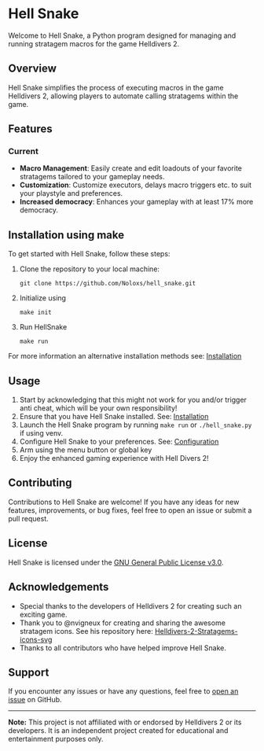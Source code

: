 # Hell Snake

Welcome to Hell Snake, a Python program designed for managing and running stratagem macros for the game Helldivers 2.

## Overview

Hell Snake simplifies the process of executing macros in the game Helldivers 2, allowing players to automate calling stratagems within the game.

## Features
### Current

- **Macro Management**: Easily create and edit loadouts of your favorite stratagems tailored to your gameplay needs.
- **Customization**: Customize executors, delays macro triggers etc. to suit your playstyle and preferences.
- **Increased democracy**: Enhances your gameplay with at least 17% more democracy.

## Installation using make

To get started with Hell Snake, follow these steps:

1. Clone the repository to your local machine:
    ```
    git clone https://github.com/Noloxs/hell_snake.git
    ```
2. Initialize using
    ```
    make init
    ```
3. Run HellSnake
    ```
    make run
    ```

For more information an alternative installation methods see: [Installation](https://github.com/Noloxs/hell_snake/wiki/Installation)

## Usage

1. Start by acknowledging that this might not work for you and/or trigger anti cheat, which will be your own responsibility!
2. Ensure that you have Hell Snake installed. See: [Installation](https://github.com/Noloxs/hell_snake/wiki/Installation)
3. Launch the Hell Snake program by running `make run` or `./hell_snake.py` if using venv.
4. Configure Hell Snake to your preferences. See: [Configuration](https://github.com/Noloxs/hell_snake/wiki/Configuration)
5. Arm using the menu button or global key
6. Enjoy the enhanced gaming experience with Hell Divers 2!

## Contributing

Contributions to Hell Snake are welcome! If you have any ideas for new features, improvements, or bug fixes, feel free to open an issue or submit a pull request. 

## License

Hell Snake is licensed under the [GNU General Public License v3.0](LICENSE.md).

## Acknowledgements

- Special thanks to the developers of Helldivers 2 for creating such an exciting game.
- Thank you to @nvigneux for creating and sharing the awesome stratagem icons. See his repository here: [Helldivers-2-Stratagems-icons-svg](https://github.com/nvigneux/Helldivers-2-Stratagems-icons-svg)
- Thanks to all contributors who have helped improve Hell Snake.

## Support

If you encounter any issues or have any questions, feel free to [open an issue](https://github.com/Noloxs/hell_snake/issues) on GitHub.

---

**Note:** This project is not affiliated with or endorsed by Helldivers 2 or its developers. It is an independent project created for educational and entertainment purposes only.
